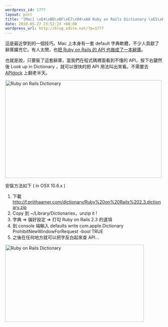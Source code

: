 ```yaml
--- 
wordpress_id: 1777
layout: post
title: "[Mac] \xE4\xBD\xBF\xE7\x94\xA8 Ruby on Rails Dictionary \xE5\xBF\xAB\xE9\x80\x9F\xE6\x89\xBE\xE5\xB0\x8B Rails API"
date: 2010-05-27 23:52:23 +08:00
wordpress_url: http://blog.xdite.net/?p=1777
---
```

這是最近學到的一個技巧。Mac 上本身有一套 default 字典軟體，不少人貢獻了辭庫擴充它。有人太閒，也<a href="http://priithaamer.com/blog/rails-23-dictionary">把 Ruby on Rails 的 API 也做成了一本辭庫</a>。

也就是說，只要裝了這套辭庫，當我們在程式碼裡面看到不懂的 API，按下右鍵然後 Look up in Dictionary ，就可以很快的把 API 用法叫出來看。不需要去 <a href="http://apidock.com/rails">APIdock</a> 上翻老半天。

<a href="http://www.flickr.com/photos/xdite/4645194056/" title="Ruby on Rails Dictionary by xdite, on Flickr"><img src="http://farm5.static.flickr.com/4065/4645194056_44563d0755.jpg" width="500" height="312" alt="Ruby on Rails Dictionary" /></a>

安裝方法如下 ( in OSX 10.6.x )

1. 下載 <a href="http://f.priithaamer.com/dictionary/Ruby%20on%20Rails%202.3.dictionary.zip">http://f.priithaamer.com/dictionary/Ruby%20on%20Rails%202.3.dictionary.zip</a>
2. Copy 到 ~/Library/Dictionaries，unzip it !
3. 字典 => 偏好設定 => 打勾 Ruby on Rails 2.3 的選項
4. 到 console 端輸入 defaults write com.apple.Dictionary ProhibitNewWindowForRequest -bool TRUE
5. 之後在任何地方就可以把字反白起來查 API...

<a href="http://www.flickr.com/photos/xdite/4645193984/" title="Ruby on Rails Dictionary by xdite, on Flickr"><img src="http://farm5.static.flickr.com/4001/4645193984_8df6e6249f.jpg" width="443" height="246" alt="Ruby on Rails Dictionary" /></a>

